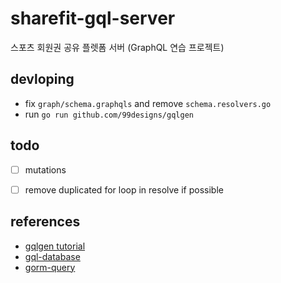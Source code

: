 # sharefit-gql-server

스포츠 회원권 공유 플렛폼 서버 (GraphQL 연습 프로젝트)


## devloping

* fix `graph/schema.graphqls` and remove `schema.resolvers.go`
* run `go run github.com/99designs/gqlgen`

## todo

* [ ] mutations
* [ ] remove duplicated for loop in resolve if possible


## references

* [gqlgen tutorial](https://gqlgen.com/getting-started/)
* [gql-database](https://www.howtographql.com/graphql-go/4-database/)
* [gorm-query](https://gorm.io/docs/query.html)